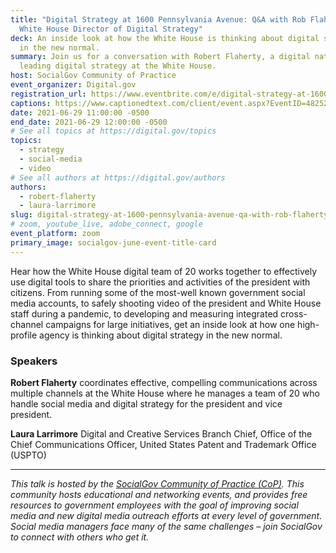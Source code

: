 ```yaml
---
title: "Digital Strategy at 1600 Pennsylvania Avenue: Q&A with Rob Flaherty,
  White House Director of Digital Strategy"
deck: An inside look at how the White House is thinking about digital strategy
  in the new normal.
summary: Join us for a conversation with Robert Flaherty, a digital native
  leading digital strategy at the White House.
host: SocialGov Community of Practice
event_organizer: Digital.gov
registration_url: https://www.eventbrite.com/e/digital-strategy-at-1600-pennsylvania-avenue-qa-with-rob-flaherty-tickets-160639297463
captions: https://www.captionedtext.com/client/event.aspx?EventID=4825228&CustomerID=321
date: 2021-06-29 11:00:00 -0500
end_date: 2021-06-29 12:00:00 -0500
# See all topics at https://digital.gov/topics
topics:
  - strategy
  - social-media
  - video
# See all authors at https://digital.gov/authors
authors:
  - robert-flaherty
  - laura-larrimore
slug: digital-strategy-at-1600-pennsylvania-avenue-qa-with-rob-flaherty-white-house-director-of-digital-strategy
# zoom, youtube_live, adobe_connect, google
event_platform: zoom
primary_image: socialgov-june-event-title-card
---
```

Hear how the White House digital team of 20 works together to effectively use digital tools to share the priorities and activities of the president with citizens. From running some of the most-well known government social media accounts, to safely shooting video of the president and White House staff during a pandemic, to developing and measuring integrated cross-channel campaigns for large initiatives, get an inside look at how one high-profile agency is thinking about digital strategy in the new normal.

### Speakers

**Robert Flaherty** coordinates effective, compelling communications across multiple channels at the White House where he manages a team of 20 who handle social media and digital strategy for the president and vice president.

**Laura Larrimore** Digital and Creative Services Branch Chief, Office of the Chief Communications Officer, United States Patent and Trademark Office (USPTO)

- - -

*This talk is hosted by the [SocialGov Community of Practice (CoP)](https://digital.gov/communities/social-media/). This community hosts educational and networking events, and provides free resources to government employees with the goal of improving social media and new digital media outreach efforts at every level of government. Social media managers face many of the same challenges – join SocialGov to connect with others who get it.*